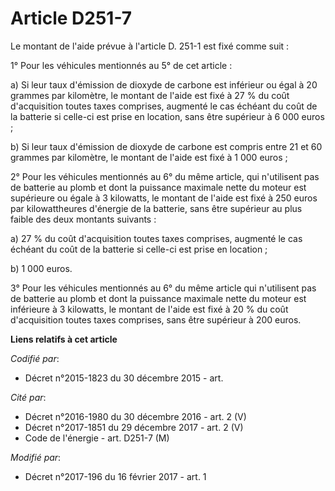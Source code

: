 # Article D251-7

Le montant de l'aide prévue à l'article D. 251-1 est fixé comme suit : 

1° Pour les véhicules mentionnés au 5° de cet article : 

a) Si leur taux d'émission de dioxyde de carbone est inférieur ou égal à 20 grammes par kilomètre, le montant de l'aide est
fixé à 27 % du coût d'acquisition toutes taxes comprises, augmenté le cas échéant du coût de la batterie si celle-ci est
prise en location, sans être supérieur à 6 000 euros ; 

b) Si leur taux d'émission de dioxyde de carbone est compris entre 21 et 60 grammes par kilomètre, le montant de l'aide est
fixé à 1 000 euros ; 

2° Pour les véhicules mentionnés au 6° du même article, qui n'utilisent pas de batterie au plomb et dont la puissance
maximale nette du moteur est supérieure ou égale à 3 kilowatts, le montant de l'aide est fixé à 250 euros par kilowattheures
d'énergie de la batterie, sans être supérieur au plus faible des deux montants suivants : 

a) 27 % du coût d'acquisition toutes taxes comprises, augmenté le cas échéant du coût de la batterie si celle-ci est prise en
location ; 

b) 1 000 euros.

3° Pour les véhicules mentionnés au 6° du même article qui n'utilisent pas de batterie au plomb et dont la puissance maximale
nette du moteur est inférieure à 3 kilowatts, le montant de l'aide est fixé à 20 % du coût d'acquisition toutes taxes
comprises, sans être supérieur à 200 euros.

**Liens relatifs à cet article**

_Codifié par_:

  - Décret n°2015-1823 du 30 décembre 2015 - art.

_Cité par_:

  - Décret n°2016-1980 du 30 décembre 2016 - art. 2 (V)
  - Décret n°2017-1851 du 29 décembre 2017 - art. 2 (V)
  - Code de l'énergie - art. D251-7 (M)

_Modifié par_:

  - Décret n°2017-196 du 16 février 2017 - art. 1
